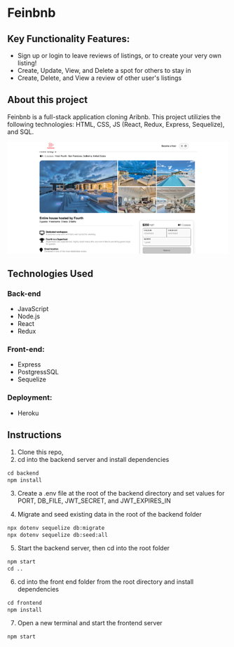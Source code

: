# Feinbnb

## Key Functionality Features:

- Sign up or login to leave reviews of listings, or to create your very own listing!
- Create, Update, View, and Delete a spot for others to stay in
- Create, Delete, and View a review of other user's listings

## About this project

Feinbnb is a full-stack application cloning Aribnb. This project utilizies the following technologies: HTML, CSS, JS (React, Redux, Express, Sequelize), and SQL.

![example-picture]

[example-picture]: readme-example.png

## Technologies Used

### Back-end

- JavaScript
- Node.js
- React
- Redux

### Front-end:

- Express
- PostgressSQL
- Sequelize

### Deployment:

- Heroku

## Instructions

1. Clone this repo,
2. cd into the backend server and install dependencies

```
cd backend
npm install
```

3. Create a .env file at the root of the backend directory and set values for PORT, DB_FILE, JWT_SECRET, and JWT_EXPIRES_IN

4. Migrate and seed existing data in the root of the backend folder

```
npx dotenv sequelize db:migrate
npx dotenv sequelize db:seed:all
```

5. Start the backend server, then cd into the root folder

```
npm start
cd ..
```

6. cd into the front end folder from the root directory and install dependencies

```
cd frontend
npm install
```

7. Open a new terminal and start the frontend server

```
npm start
```
